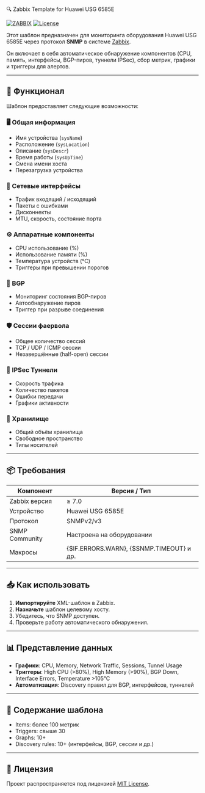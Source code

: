 🔍 Zabbix Template for Huawei USG 6585E

[![ZABBIX](https://img.shields.io/badge/ZABBIX-Integration-blue)](https://zabbix.com)
[![License](https://img.shields.io/github/license/username/repo)](LICENSE)

Этот шаблон предназначен для мониторинга оборудования Huawei USG 6585E через протокол **SNMP** в системе [Zabbix](https://www.zabbix.com).

Он включает в себя автоматическое обнаружение компонентов (CPU, память, интерфейсы, BGP-пиров, туннели IPSec), сбор метрик, графики и триггеры для алертов.

---

## 🧰 Функционал

Шаблон предоставляет следующие возможности:

### 🖥️ Общая информация
- Имя устройства (`sysName`)
- Расположение (`sysLocation`)
- Описание (`sysDescr`)
- Время работы (`sysUpTime`)
- Смена имени хоста
- Перезагрузка устройства

### 📶 Сетевые интерфейсы
- Трафик входящий / исходящий
- Пакеты с ошибками
- Дисконнекты
- MTU, скорость, состояние порта

### ⚙️ Аппаратные компоненты
- CPU использование (%)
- Использование памяти (%)
- Температура устройств (°C)
- Триггеры при превышении порогов

### 🔁 BGP
- Мониторинг состояния BGP-пиров
- Автообнаружение пиров
- Триггер при разрыве соединения

### 🛡️ Сессии фаервола
- Общее количество сессий
- TCP / UDP / ICMP сессии
- Незавершённые (half-open) сессии

### 🔐 IPSec Туннели
- Скорость трафика
- Количество пакетов
- Ошибки передачи
- Графики активности

### 💾 Хранилище
- Общий объём хранилища
- Свободное пространство
- Типы носителей

---

## 📦 Требования

| Компонент       | Версия / Тип             |
|----------------|--------------------------|
| Zabbix версия   | ≥ 7.0                    |
| Устройство      | Huawei USG 6585E         |
| Протокол        | SNMPv2/v3                |
| SNMP Community  | Настроена на оборудовании |
| Макросы         | {$IF.ERRORS.WARN}, {$SNMP.TIMEOUT} и др. |

---

## 📥 Как использовать

1. **Импортируйте** XML-шаблон в Zabbix.
2. **Назначьте** шаблон целевому хосту.
3. Убедитесь, что SNMP доступен.
4. Проверьте работу автоматического обнаружения.

---

## 📊 Представление данных

- **Графики**: CPU, Memory, Network Traffic, Sessions, Tunnel Usage
- **Триггеры**: High CPU (>80%), High Memory (>90%), BGP Down, Interface Errors, Temperature >105°C
- **Автоматизация**: Discovery правил для BGP, интерфейсов, туннелей

---

## 📂 Содержание шаблона

- Items: более 100 метрик
- Triggers: свыше 30
- Graphs: 10+
- Discovery rules: 10+ (интерфейсы, BGP, сессии и др.)

---

## 📄 Лицензия

Проект распространяется под лицензией [MIT License](LICENSE).
